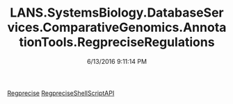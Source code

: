 ﻿---
title: LANS.SystemsBiology.DatabaseServices.ComparativeGenomics.AnnotationTools.RegpreciseRegulations
date: 6/13/2016 9:11:14 PM
---

[Regprecise](T-LANS.SystemsBiology.DatabaseServices.ComparativeGenomics.AnnotationTools.RegpreciseRegulations.Regprecise.html)
[RegpreciseShellScriptAPI](T-LANS.SystemsBiology.DatabaseServices.ComparativeGenomics.AnnotationTools.RegpreciseRegulations.RegpreciseShellScriptAPI.html)
